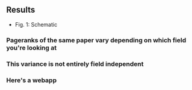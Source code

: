 ## Results

- Fig. 1: Schematic

### Pageranks of the same paper vary depending on which field you're looking at

### This variance is not entirely field independent

### Here's a webapp 
